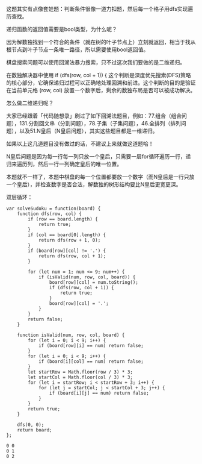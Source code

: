 这题其实有点像套娃题：判断条件很像一道力扣题，然后每一个格子用dfs实现遍历查找。   

递归函数的返回值需要是bool类型，为什么呢？     
 
因为解数独找到一个符合的条件（就在树的叶子节点上）立刻就返回，相当于找从根节点到叶子节点一条唯一路径，所以需要使用bool返回值。        

棋盘搜索问题可以使用回溯法暴力搜索，只不过这次我们要做的是二维递归。     

在数独解决器中使用 if (dfs(row, col + 1)) { 这个判断是深度优先搜索(DFS)策略的核心部分，它确保递归过程可以正确地处理回溯和前进。这个判断的目的是验证在当前单元格 (row, col) 放置一个数字后，剩余的数独布局是否可以被成功解决。      

怎么做二维递归呢？      

大家已经跟着「代码随想录」刷过了如下回溯法题目，例如：77.组合（组合问题），131.分割回文串（分割问题），78.子集（子集问题），46.全排列（排列问题），以及51.N皇后（N皇后问题），其实这些题目都是一维递归。    
 
如果以上这几道题目没有做过的话，不建议上来就做这道题哈！       

N皇后问题是因为每一行每一列只放一个皇后，只需要一层for循环遍历一行，递归来遍历列，然后一行一列确定皇后的唯一位置。     

本题就不一样了，本题中棋盘的每一个位置都要放一个数字（而N皇后是一行只放一个皇后），并检查数字是否合法，解数独的树形结构要比N皇后更宽更深。    

双层循环：     
```code
var solveSudoku = function(board) {
    function dfs(row, col) {
        if (row == board.length) { 
            return true;
        }
        if (col == board[0].length) { 
            return dfs(row + 1, 0);
        }
        if (board[row][col] != '.') {
            return dfs(row, col + 1);
        }

        for (let num = 1; num <= 9; num++) { 
            if (isValid(num, row, col, board)) {
                board[row][col] = num.toString();
                if (dfs(row, col + 1)) { 
                    return true;
                }
                board[row][col] = '.'; 
            }
        }
        return false; 
    }

    function isValid(num, row, col, board) {
        for (let i = 0; i < 9; i++) {
            if (board[row][i] == num) return false;
        }
        for (let i = 0; i < 9; i++) {
            if (board[i][col] == num) return false;
        }
        let startRow = Math.floor(row / 3) * 3;
        let startCol = Math.floor(col / 3) * 3;
        for (let i = startRow; i < startRow + 3; i++) {
            for (let j = startCol; j < startCol + 3; j++) {
                if (board[i][j] == num) return false;
            }
        }
        return true;
    }
    
    dfs(0, 0);
    return board; 
};

```

```code
0 0
0 1
0 2
```

